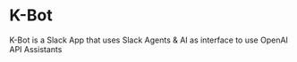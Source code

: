 # K-Bot
 K-Bot is a Slack App that uses Slack Agents & AI as interface to use OpenAI API Assistants
